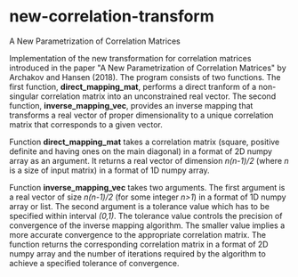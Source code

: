 # new-correlation-transform
A New Parametrization of Correlation Matrices

Implementation of the new transformation for correlation matrices introduced in the paper "A New Parametrization of Correlation Matrices" by Archakov and Hansen (2018). The program consists of two functions. The first function, **direct_mapping_mat**, performs a direct tranform of a non-singular correlation matrix into an unconstrained real vector. The second function, **inverse_mapping_vec**, provides an inverse mapping that transforms a real vector of proper dimensionality to a unique correlation matrix that corresponds to a given vector.

Function **direct_mapping_mat** takes a correlation matrix (square, positive definite and having ones on the main diagonal) in a format of 2D numpy array as an argument. It returns a real vector of dimension *n(n-1)/2* (where *n* is a size of input matrix) in a format of 1D numpy array.

Function **inverse_mapping_vec** takes two arguments. The first argument is a real vector of size *n(n-1)/2* (for some integer *n>1*) in a format of 1D numpy array or list. The second argument is a tolerance value which has to be specified within interval *(0,1)*. The tolerance value controls the precision of convergence of the inverse mapping algorithm. The smaller value implies a more accurate convergence to the appropriate correlation matrix. The function returns the corresponding correlation matrix in a format of 2D numpy array and the number of iterations required by the algorithm to achieve a specified tolerance of convergence.
